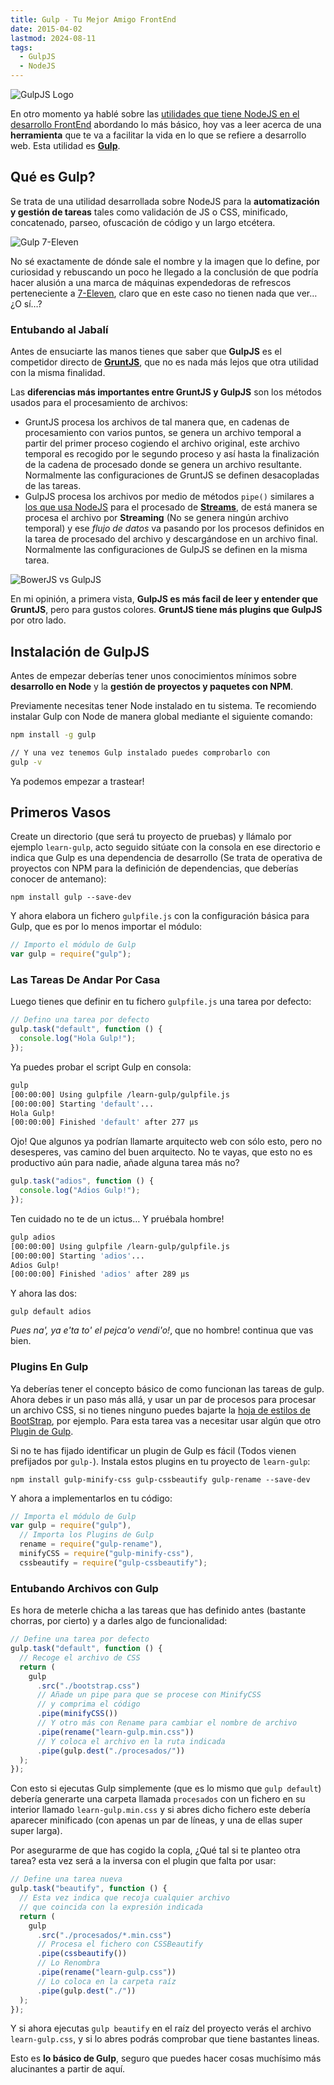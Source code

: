 ```yaml
---
title: Gulp - Tu Mejor Amigo FrontEnd
date: 2015-04-02
lastmod: 2024-08-11
tags:
  - GulpJS
  - NodeJS
---
```


<!--kg-card-begin: markdown-->

![GulpJS Logo](/old-posts-images/2015/04/gulp.png)

En otro momento ya hablé sobre las [utilidades que tiene NodeJS en el desarrollo FrontEnd](/2015/03/desarrollo-web-con-node-basiquisimo) abordando lo más básico, hoy vas a leer acerca de una **herramienta** que te va a facilitar la vida en lo que se refiere a desarrollo web. Esta utilidad es [**Gulp**](http://gulpjs.com/).

## Qué es Gulp?

Se trata de una utilidad desarrollada sobre NodeJS para la **automatización y gestión de tareas** tales como validación de JS o CSS, minificado, concatenado, parseo, ofuscación de código y un largo etcétera.

![Gulp 7-Eleven](/old-posts-images/2015/04/gulp-7-eleven.jpg)

No sé exactamente de dónde sale el nombre y la imagen que lo define, por curiosidad y rebuscando un poco he llegado a la conclusión de que podría hacer alusión a una marca de máquinas expendedoras de refrescos perteneciente a [7-Eleven](http://es.wikipedia.org/wiki/7-Eleven), claro que en este caso no tienen nada que ver… ¿O sí…?

### Entubando al Jabalí

Antes de ensuciarte las manos tienes que saber que **GulpJS** es el competidor directo de [**GruntJS**](http://gruntjs.com/), que no es nada más lejos que otra utilidad con la misma finalidad.

Las **diferencias más importantes entre GruntJS y GulpJS** son los métodos usados para el procesamiento de archivos:

- GruntJS procesa los archivos de tal manera que, en cadenas de procesamiento con varios puntos, se genera un archivo temporal a partir del primer proceso cogiendo el archivo original, este archivo temporal es recogido por le segundo proceso y así hasta la finalización de la cadena de procesado donde se genera un archivo resultante. Normalmente las configuraciones de GruntJS se definen desacopladas de las tareas.
- GulpJS procesa los archivos por medio de métodos `pipe()` similares a [los que usa NodeJS](https://nodejs.org/api/stream.html#stream_readable_pipe_destination_options) para el procesado de [**Streams**](http://es.wikipedia.org/wiki/Streaming), de está manera se procesa el archivo por **Streaming** (No se genera ningún archivo temporal) y ese _flujo de datos_ va pasando por los procesos definidos en la tarea de procesado del archivo y descargándose en un archivo final. Normalmente las configuraciones de GulpJS se definen en la misma tarea.

![BowerJS vs GulpJS](/old-posts-images/2015/04/BowerJS-vs-GulpJS.jpeg)

En mi opinión, a primera vista, **GulpJS es más facil de leer y entender que GruntJS**, pero para gustos colores. **GruntJS tiene más plugins que GulpJS** por otro lado.

## Instalación de GulpJS

Antes de empezar deberías tener unos conocimientos mínimos sobre **desarrollo en Node** y la **gestión de proyectos y paquetes con NPM**.

Previamente necesitas tener Node instalado en tu sistema. Te recomiendo instalar Gulp con Node de manera global mediante el siguiente comando:

```bash
npm install -g gulp

// Y una vez tenemos Gulp instalado puedes comprobarlo con
gulp -v
```

Ya podemos empezar a trastear!

## Primeros Vasos

Create un directorio (que será tu proyecto de pruebas) y llámalo por ejemplo `learn-gulp`, acto seguido sitúate con la consola en ese directorio e indica que Gulp es una dependencia de desarrollo (Se trata de operativa de proyectos con NPM para la definición de dependencias, que deberías conocer de antemano):

`npm install gulp --save-dev`

Y ahora elabora un fichero `gulpfile.js` con la configuración básica para Gulp, que es por lo menos importar el módulo:

```javascript
// Importo el módulo de Gulp
var gulp = require("gulp");
```

### Las Tareas De Andar Por Casa

Luego tienes que definir en tu fichero `gulpfile.js` una tarea por defecto:

```javascript
// Defino una tarea por defecto
gulp.task("default", function () {
  console.log("Hola Gulp!");
});
```

Ya puedes probar el script Gulp en consola:

```bash
gulp
[00:00:00] Using gulpfile /learn-gulp/gulpfile.js
[00:00:00] Starting 'default'...
Hola Gulp!
[00:00:00] Finished 'default' after 277 μs
```

Ojo! Que algunos ya podrían llamarte arquitecto web con sólo esto, pero no desesperes, vas camino del buen arquitecto. No te vayas, que esto no es productivo aún para nadie, añade alguna tarea más no?

```javascript
gulp.task("adios", function () {
  console.log("Adios Gulp!");
});
```

Ten cuidado no te de un ictus… Y pruébala hombre!

```bash
gulp adios
[00:00:00] Using gulpfile /learn-gulp/gulpfile.js
[00:00:00] Starting 'adios'...
Adios Gulp!
[00:00:00] Finished 'adios' after 289 μs
```

Y ahora las dos:

`gulp default adios`

_Pues na', ya e'ta to' el pejca'o vendi'o!_, que no hombre! continua que vas bien.

### Plugins En Gulp

Ya deberías tener el concepto básico de como funcionan las tareas de gulp. Ahora debes ir un paso más allá, y usar un par de procesos para procesar un archivo CSS, si no tienes ninguno puedes bajarte la [hoja de estilos de BootStrap](https://raw.githubusercontent.com/twbs/bootstrap/v3.3.4/dist/css/bootstrap.css), por ejemplo. Para esta tarea vas a necesitar usar algún que otro [Plugin de Gulp](http://gulpjs.com/plugins/).

Si no te has fijado identificar un plugin de Gulp es fácil (Todos vienen prefijados por `gulp-`). Instala estos plugins en tu proyecto de `learn-gulp`:

`npm install gulp-minify-css gulp-cssbeautify gulp-rename --save-dev`

Y ahora a implementarlos en tu código:

```javascript
// Importa el módulo de Gulp
var gulp = require("gulp"),
  // Importa los Plugins de Gulp
  rename = require("gulp-rename"),
  minifyCSS = require("gulp-minify-css"),
  cssbeautify = require("gulp-cssbeautify");
```

### Entubando Archivos con Gulp

Es hora de meterle chicha a las tareas que has definido antes (bastante chorras, por cierto) y a darles algo de funcionalidad:

```javascript
// Define una tarea por defecto
gulp.task("default", function () {
  // Recoge el archivo de CSS
  return (
    gulp
      .src("./bootstrap.css")
      // Añade un pipe para que se procese con MinifyCSS
      // y comprima el código
      .pipe(minifyCSS())
      // Y otro más con Rename para cambiar el nombre de archivo
      .pipe(rename("learn-gulp.min.css"))
      // Y coloca el archivo en la ruta indicada
      .pipe(gulp.dest("./procesados/"))
  );
});
```

Con esto si ejecutas Gulp simplemente (que es lo mismo que `gulp default`) debería generarte una carpeta llamada `procesados` con un fichero en su interior llamado `learn-gulp.min.css` y si abres dicho fichero este debería aparecer minificado (con apenas un par de líneas, y una de ellas super super larga).

Por asegurarme de que has cogido la copla, ¿Qué tal si te planteo otra tarea? esta vez será a la inversa con el plugin que falta por usar:

```javascript
// Define una tarea nueva
gulp.task("beautify", function () {
  // Esta vez indica que recoja cualquier archivo
  // que coincida con la expresión indicada
  return (
    gulp
      .src("./procesados/*.min.css")
      // Procesa el fichero con CSSBeautify
      .pipe(cssbeautify())
      // Lo Renombra
      .pipe(rename("learn-gulp.css"))
      // Lo coloca en la carpeta raíz
      .pipe(gulp.dest("./"))
  );
});
```

Y si ahora ejecutas `gulp beautify` en el raíz del proyecto verás el archivo `learn-gulp.css`, y si lo abres podrás comprobar que tiene bastantes lineas.

Esto es **lo básico de Gulp**, seguro que puedes hacer cosas muchísimo más alucinantes a partir de aquí.

<!--kg-card-end: markdown-->
